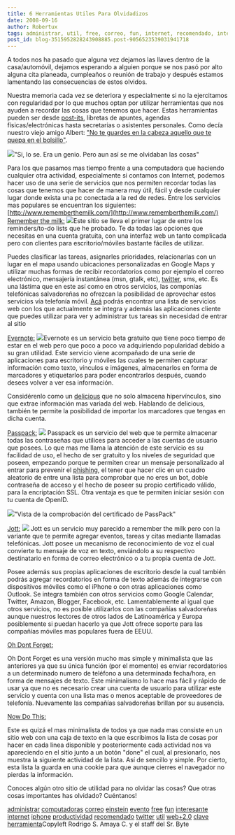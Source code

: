 ```yaml
---
title: 6 Herramientas Utiles Para Olvidadizos
date: 2008-09-16
author: Robertux
tags: administrar, util, free, correo, fun, internet, recomendado, interesante, twitter, iphone, productividad, web 2.0, computadoras, evento, gmail, clave, herramienta, einstein
post_id: blog-3515952828243908885.post-9056523539031941718
---
```


A todos nos ha pasado que alguna vez dejamos las llaves dentro de la
      casa/automóvil, dejamos esperando a alguien porque se nos pasó por alto alguna cita planeada,
      cumpleaños o reunión de trabajo y después estamos lamentando las consecuencias de estos
      olvidos.

Nuestra memoria cada vez se deteriora y especialmente si no la
      ejercitamos con regularidad por lo que muchos optan por utilizar herramientas que nos ayuden a
      recordar las cosas que tenemos que hacer. Estas herramientas pueden ser desde [post-its](http://es.wikipedia.org/wiki/Postit), libretas de apuntes, agendas
      físicas/electrónicas hasta secretarias o asistentes personales. Como decía nuestro viejo amigo
      Albert: ["No te guardes en la cabeza aquello que te quepa en el bolsillo"](http://www.sabidurias.com/cita/es/2646/albert-einstein/no-guardes-nunca-en-la-cabeza-aquello-que-te-quepa-en-un-bolsillo).

[![](http://1.bp.blogspot.com/_jH77WNrMVRA/SM9O1BHTgdI/AAAAAAAADXk/NqA4eFllmwo/s400/einstein3.jpg)](http://1.bp.blogspot.com/_jH77WNrMVRA/SM9O1BHTgdI/AAAAAAAADXk/NqA4eFllmwo/s1600-h/einstein3.jpg)"Si, lo se. Era un genio.
      Pero aun así se me olvidaban las cosas"

Para los que pasamos mas tiempo frente a una computadora que
      haciendo cualquier otra actividad, especialmente si contamos con Internet, podemos hacer uso
      de una serie de servicios que nos permiten recordar todas las cosas que tenemos que hacer de
      manera muy útil, fácil y desde cualquier lugar donde exista una pc conectada a la red de
      redes. Entre los servicios mas populares se encuentran los siguientes:
[http://www.rememberthemilk.com/](http://www.rememberthemilk.com/)
[Remember the milk:](http://www.rememberthemilk.com/)
[![](http://1.bp.blogspot.com/_jH77WNrMVRA/SM9W0SgKtHI/AAAAAAAADXs/RjTFNo3Eptk/s400/rtm1.jpg)](http://1.bp.blogspot.com/_jH77WNrMVRA/SM9W0SgKtHI/AAAAAAAADXs/RjTFNo3Eptk/s1600-h/rtm1.jpg)Este sitio se lleva
      el primer lugar de entre los reminders/to-do
      lists que he probado. Te da todas las opciones que necesitas en una cuenta
      gratuita, con una interfaz web un tanto complicada pero con clientes para escritorio/móviles
      bastante fáciles de utilizar.

Puedes clasificar las tareas, asignarles
      prioridades, relacionarlas con un lugar en el mapa usando ubicaciones personalizadas en Google
      Maps y utilizar muchas formas de recibir recordatorios como por ejemplo el correo electrónico,
      mensajería instantánea (msn, gtalk, etc), [twitter](http://twitter.com/rtm), sms, etc. Es una lástima que en este así como en otros
      servicios, las componías telefónicas salvadoreñas no ofrezcan la posibilidad de aprovechar
      estos servicios vía telefonía móvil. [Acá](http://www.rememberthemilk.com/services/) podrás encontrar una lista de servicios web con los
      que actualmente se integra y además las aplicaciones cliente que puedes utilizar para ver y
      administrar tus tareas sin necesidad de entrar al sitio

[Evernote:](http://www.evernote.com/)
[![](http://2.bp.blogspot.com/_jH77WNrMVRA/SM9X6hnym5I/AAAAAAAADX0/V2B-zW49pnM/s400/evernote.gif)](http://2.bp.blogspot.com/_jH77WNrMVRA/SM9X6hnym5I/AAAAAAAADX0/V2B-zW49pnM/s1600-h/evernote.gif)Evernote es un
      servicio beta gratuito que tiene poco tiempo de estar en el web pero que poco a poco va
      adquiriendo popularidad debido a su gran utilidad. Este servicio viene acompañado de una serie
      de aplicaciones para escritorio y móviles las cuales te permiten capturar información como
      texto, vínculos e imágenes, almacenarlos en forma de marcadores y etiquetarlos para poder
      encontrarlos después, cuando desees volver a ver esa información.

Considérenlo como un [delicious](http://delicious.com/) que no
      solo almacena hipervínculos, sino que extrae información mas variada del web. Hablando de
      delicious, también te permite la posibilidad de importar los marcadores que tengas en dicha
      cuenta.

[Passpack:](https://www.passpack.com/)
[![](http://2.bp.blogspot.com/_jH77WNrMVRA/SM9Z9v2WHnI/AAAAAAAADX8/JaokrB0fGtQ/s400/passpack.jpg)](http://2.bp.blogspot.com/_jH77WNrMVRA/SM9Z9v2WHnI/AAAAAAAADX8/JaokrB0fGtQ/s1600-h/passpack.jpg)
Passpack es un servicio del web que te permite almacenar todas las contraseñas que
      utilices para acceder a las cuentas de usuario que posees. Lo que mas me llama la atención de
      este servicio es su facilidad de uso, el hecho de ser gratuito y los niveles de seguridad que
      poseen, empezando porque te permiten crear un mensaje personalizado al entrar para prevenir el
      [phishing](http://es.wikipedia.org/wiki/Phishing), el tener que hacer
      clic en un cuadro aleatorio de entre una lista para comprobar que no eres un bot, doble
      contraseña de acceso y el hecho de poseer su propio certificado válido, para la encriptación
      SSL. Otra ventaja es que te permiten iniciar sesión con tu cuenta de OpenID.

[![](http://3.bp.blogspot.com/_jH77WNrMVRA/SM9ck1LamII/AAAAAAAADYE/_XQCWaE95aU/s400/passpackcertificate.jpg)](http://3.bp.blogspot.com/_jH77WNrMVRA/SM9ck1LamII/AAAAAAAADYE/_XQCWaE95aU/s1600-h/passpackcertificate.jpg)"Vista de la comprobación
      del certificado de PassPack"

[Jott:](http://jott.com/)
[![](http://3.bp.blogspot.com/_jH77WNrMVRA/SM9dbeaMMCI/AAAAAAAADYM/fW6sXj32r_Q/s400/logo_beta.gif)](http://3.bp.blogspot.com/_jH77WNrMVRA/SM9dbeaMMCI/AAAAAAAADYM/fW6sXj32r_Q/s1600-h/logo_beta.gif)
Jott es
      un servicio muy parecido a remember the
      milk pero con la variante que te permite agregar eventos, tareas y citas mediante
      llamadas telefónicas. Jott posee un mecanismo de reconocimiento de voz el cual convierte tu
      mensaje de voz en texto, enviándolo a su respectivo destinatario en forma de correo
      electrónico o a tu propia cuenta de Jott.

Posee además sus propias
      aplicaciones de escritorio desde la cual también podrás agregar recordatorios en forma de
      texto además de integrarse con dispositivos móviles como el iPhone o con otras aplicaciones
      como Outlook. Se integra también con otros servicios como Google Calendar, Twitter, Amazon,
      Blogger, Facebook, etc. Lamentablemente al igual que otros servicios, no es posible
      utilizarlos con las compañías salvadoreñas aunque nuestros lectores de otros lados de
      Latinoamérica y Europa posiblemente si puedan hacerlo ya que Jott ofrece soporte para las
      compañías móviles mas populares fuera de EEUU.

[Oh Dont Forget:](http://www.ohdontforget.com/)

Oh Dont Forget es una versión mucho mas simple y minimalista que las anteriores ya que su
      única función (por el momento) es enviar recordatorios a un determinado numero de teléfono a
      una determinada fecha/hora, en forma de mensajes de texto. Este minimalismo lo hace mas fácil
      y rápido de usar ya que no es necesario crear una cuenta de usuario para utilizar este
      servicio y cuenta con una lista mas o menos aceptable de proveedores de telefonía. Nuevamente
      las compañías salvadoreñas brillan por su ausencia.

[Now Do This:](http://www.nowdothis.com/)

Este es quizá el mas minimalista de todos ya que nada mas consiste en un sitio web con
      una caja de texto en la que escribimos la lista de cosas por hacer en cada linea disponible y
      posteriormente cada actividad nos va apareciendo en el sitio junto a un botón "done" el cual,
      al presionarlo, nos muestra la siguiente actividad de la lista. Así de sencillo y simple. Por
      cierto, esta lista la guarda en una cookie para que aunque cierres el navegador no pierdas la
      información.

Conoces algún otro sitio de utilidad para no olvidar las
      cosas? Que otras cosas importantes has olvidado? Cuéntanos!

[administrar](http://www.blogalaxia.com/tags/administrar) [computadoras](http://www.blogalaxia.com/tags/computadoras) [correo](http://www.blogalaxia.com/tags/correo) [einstein](http://www.blogalaxia.com/tags/einstein) [evento](http://www.blogalaxia.com/tags/evento) [free](http://www.blogalaxia.com/tags/free) [fun](http://www.blogalaxia.com/tags/fun) [interesante](http://www.blogalaxia.com/tags/interesante) [internet](http://www.blogalaxia.com/tags/internet) [iphone](http://www.blogalaxia.com/tags/iphone) [productividad](http://www.blogalaxia.com/tags/productividad) [recomendado](http://www.blogalaxia.com/tags/recomendado) [twitter](http://www.blogalaxia.com/tags/twitter) [util](http://www.blogalaxia.com/tags/util) [web+2.0](http://www.blogalaxia.com/tags/web+2.0) [clave](http://www.blogalaxia.com/tags/clave) [herramienta](http://www.blogalaxia.com/tags/herramienta)Copyleft Rodrigo S. Amaya C. y el staff del Sr.
      Byte